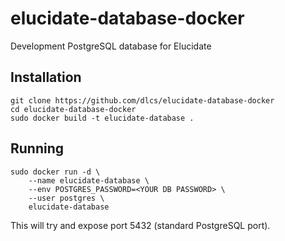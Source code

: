 # elucidate-database-docker
Development PostgreSQL database for Elucidate 

## Installation

```
git clone https://github.com/dlcs/elucidate-database-docker
cd elucidate-database-docker
sudo docker build -t elucidate-database .
```

## Running

```
sudo docker run -d \
	--name elucidate-database \
	--env POSTGRES_PASSWORD=<YOUR DB PASSWORD> \
	--user postgres \
	elucidate-database
```

This will try and expose port 5432 (standard PostgreSQL port).
